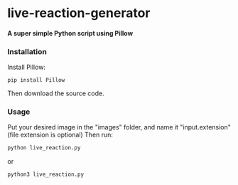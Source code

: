 # live-reaction-generator

#### A super simple Python script using Pillow

### Installation

Install Pillow:
```
pip install Pillow
```
Then download the source code.

### Usage
Put your desired image in the "images" folder, and name it "input.extension" (file extension is optional)
Then run:
```py
python live_reaction.py
```
 or
```py
python3 live_reaction.py
```
